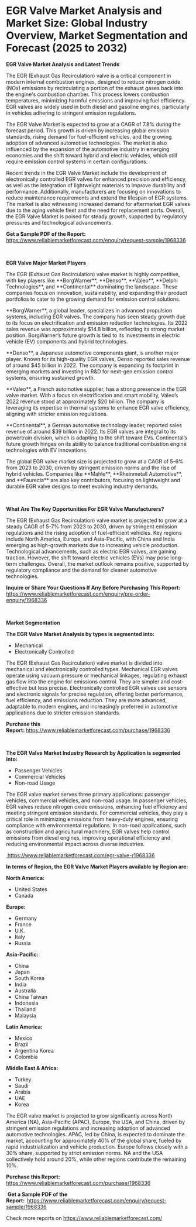<p><h1>EGR Valve Market Analysis and Market Size: Global Industry Overview, Market Segmentation and Forecast (2025 to 2032)</h1></p><p><strong>EGR Valve Market Analysis and Latest Trends</strong></p>
<p><p>The EGR (Exhaust Gas Recirculation) valve is a critical component in modern internal combustion engines, designed to reduce nitrogen oxide (NOx) emissions by recirculating a portion of the exhaust gases back into the engine's combustion chamber. This process lowers combustion temperatures, minimizing harmful emissions and improving fuel efficiency. EGR valves are widely used in both diesel and gasoline engines, particularly in vehicles adhering to stringent emission regulations.</p><p>The EGR Valve Market is expected to grow at a CAGR of 7.8% during the forecast period. This growth is driven by increasing global emission standards, rising demand for fuel-efficient vehicles, and the growing adoption of advanced automotive technologies. The market is also influenced by the expansion of the automotive industry in emerging economies and the shift toward hybrid and electric vehicles, which still require emission control systems in certain configurations.</p><p>Recent trends in the EGR Valve Market include the development of electronically controlled EGR valves for enhanced precision and efficiency, as well as the integration of lightweight materials to improve durability and performance. Additionally, manufacturers are focusing on innovations to reduce maintenance requirements and extend the lifespan of EGR systems. The market is also witnessing increased demand for aftermarket EGR valves due to the aging vehicle fleet and the need for replacement parts. Overall, the EGR Valve Market is poised for steady growth, supported by regulatory pressures and technological advancements.</p></p>
<p><strong>Get a Sample PDF of the Report:&nbsp;</strong> <a href="https://www.reliablemarketforecast.com/enquiry/request-sample/1968336?utm_campaign=950&utm_medium=2&utm_source=Github&utm_content=ia&utm_term=21012025&utm_id=egr-valve">https://www.reliablemarketforecast.com/enquiry/request-sample/1968336</a></p>
<p>&nbsp;</p>
<p><strong>EGR Valve Major Market Players</strong></p>
<p><p>The EGR (Exhaust Gas Recirculation) valve market is highly competitive, with key players like **BorgWarner**, **Denso**, **Valeo**, **Delphi Technologies**, and **Continental** dominating the landscape. These companies focus on innovation, sustainability, and expanding their product portfolios to cater to the growing demand for emission control solutions.</p><p>**BorgWarner**, a global leader, specializes in advanced propulsion systems, including EGR valves. The company has seen steady growth due to its focus on electrification and emission reduction technologies. Its 2022 sales revenue was approximately $14.8 billion, reflecting its strong market position. BorgWarner’s future growth is tied to its investments in electric vehicle (EV) components and hybrid technologies.</p><p>**Denso**, a Japanese automotive components giant, is another major player. Known for its high-quality EGR valves, Denso reported sales revenue of around $45 billion in 2022. The company is expanding its footprint in emerging markets and investing in R&D for next-gen emission control systems, ensuring sustained growth.</p><p>**Valeo**, a French automotive supplier, has a strong presence in the EGR valve market. With a focus on electrification and smart mobility, Valeo’s 2022 revenue stood at approximately $20 billion. The company is leveraging its expertise in thermal systems to enhance EGR valve efficiency, aligning with stricter emission regulations.</p><p>**Continental**, a German automotive technology leader, reported sales revenue of around $39 billion in 2022. Its EGR valves are integral to its powertrain division, which is adapting to the shift toward EVs. Continental’s future growth hinges on its ability to balance traditional combustion engine technologies with EV innovations.</p><p>The global EGR valve market size is projected to grow at a CAGR of 5-6% from 2023 to 2030, driven by stringent emission norms and the rise of hybrid vehicles. Companies like **Mahle**, **Rheinmetall Automotive**, and **Faurecia** are also key contributors, focusing on lightweight and durable EGR valve designs to meet evolving industry demands.</p></p>
<p>&nbsp;</p>
<p><strong>What Are The Key Opportunities For EGR Valve Manufacturers?</strong></p>
<p><p>The EGR (Exhaust Gas Recirculation) valve market is projected to grow at a steady CAGR of 5-7% from 2023 to 2030, driven by stringent emission regulations and the rising adoption of fuel-efficient vehicles. Key regions include North America, Europe, and Asia-Pacific, with China and India emerging as high-growth markets due to increasing vehicle production. Technological advancements, such as electric EGR valves, are gaining traction. However, the shift toward electric vehicles (EVs) may pose long-term challenges. Overall, the market outlook remains positive, supported by regulatory compliance and the demand for cleaner automotive technologies.</p></p>
<p><strong>Inquire or Share Your Questions If Any Before Purchasing This Report:</strong> <a href="https://www.reliablemarketforecast.com/enquiry/pre-order-enquiry/1968336?utm_campaign=950&utm_medium=2&utm_source=Github&utm_content=ia&utm_term=21012025&utm_id=egr-valve">https://www.reliablemarketforecast.com/enquiry/pre-order-enquiry/1968336</a></p>
<p>&nbsp;</p>
<p><strong>Market Segmentation</strong></p>
<p><strong>The EGR Valve Market Analysis by types is segmented into:</strong></p>
<p><ul><li>Mechanical</li><li>Electronically Controlled</li></ul></p>
<p><p>The EGR (Exhaust Gas Recirculation) valve market is divided into mechanical and electronically controlled types. Mechanical EGR valves operate using vacuum pressure or mechanical linkages, regulating exhaust gas flow into the engine for emissions control. They are simpler and cost-effective but less precise. Electronically controlled EGR valves use sensors and electronic signals for precise regulation, offering better performance, fuel efficiency, and emissions reduction. They are more advanced, adaptable to modern engines, and increasingly preferred in automotive applications due to stricter emission standards.</p></p>
<p><strong>Purchase this Report:&nbsp;</strong><a href="https://www.reliablemarketforecast.com/purchase/1968336?utm_campaign=950&utm_medium=2&utm_source=Github&utm_content=ia&utm_term=21012025&utm_id=egr-valve">https://www.reliablemarketforecast.com/purchase/1968336</a></p>
<p>&nbsp;</p>
<p><strong>The EGR Valve Market Industry Research by Application is segmented into:</strong></p>
<p><ul><li>Passenger Vehicles</li><li>Commercial Vehicles</li><li>Non-road Usage</li></ul></p>
<p><p>The EGR valve market serves three primary applications: passenger vehicles, commercial vehicles, and non-road usage. In passenger vehicles, EGR valves reduce nitrogen oxide emissions, enhancing fuel efficiency and meeting stringent emission standards. For commercial vehicles, they play a critical role in minimizing emissions from heavy-duty engines, ensuring compliance with environmental regulations. In non-road applications, such as construction and agricultural machinery, EGR valves help control emissions from diesel engines, improving operational efficiency and reducing environmental impact across diverse industries.</p></p>
<p><a href="https://www.reliablemarketforecast.com/egr-valve-r1968336?utm_campaign=950&utm_medium=2&utm_source=Github&utm_content=ia&utm_term=21012025&utm_id=egr-valve">&nbsp;https://www.reliablemarketforecast.com/egr-valve-r1968336</a></p>
<p><strong>In terms of Region, the EGR Valve Market Players available by Region are:</strong></p>
<p>
    <p> <strong> North America: </strong>
        <ul>
            <li>United States</li>
            <li>Canada</li>
        </ul>
        </p> 
    <p> <strong> Europe: </strong>
        <ul>
            <li>Germany</li>
            <li>France</li>
            <li>U.K.</li>
            <li>Italy</li>
            <li>Russia</li>
        </ul>
        </p> 
    <p> <strong> Asia-Pacific: </strong>
        <ul>
            <li>China</li>
            <li>Japan</li>
            <li>South Korea</li>
            <li>India</li>
            <li>Australia</li>
            <li>China Taiwan</li>
            <li>Indonesia</li>
            <li>Thailand</li>
            <li>Malaysia</li>
        </ul>
        </p> 
    <p> <strong> Latin America: </strong>
        <ul>
            <li>Mexico</li>
            <li>Brazil</li>
            <li>Argentina Korea</li>
            <li>Colombia</li>
        </ul>
        </p> 
    <p> <strong> Middle East & Africa: </strong>
        <ul>
            <li>Turkey</li>
            <li>Saudi</li>
            <li>Arabia</li>
            <li>UAE</li>
            <li>Korea</li>
        </ul>
    </p>
    </p>
<p><p>The EGR valve market is projected to grow significantly across North America (NA), Asia-Pacific (APAC), Europe, the USA, and China, driven by stringent emission regulations and increasing adoption of advanced automotive technologies. APAC, led by China, is expected to dominate the market, accounting for approximately 40% of the global share, fueled by rapid industrialization and vehicle production. Europe follows closely with a 30% share, supported by strict emission norms. NA and the USA collectively hold around 20%, while other regions contribute the remaining 10%.</p></p>
<p><strong>Purchase this Report: </strong><a href="https://www.reliablemarketforecast.com/purchase/1968336?utm_campaign=950&utm_medium=2&utm_source=Github&utm_content=ia&utm_term=21012025&utm_id=egr-valve">https://www.reliablemarketforecast.com/purchase/1968336</a></p>
<p>&nbsp;<strong>Get a Sample PDF of the Report:&nbsp;&nbsp;</strong><a href="https://www.reliablemarketforecast.com/enquiry/request-sample/1968336?utm_campaign=950&utm_medium=2&utm_source=Github&utm_content=ia&utm_term=21012025&utm_id=egr-valve">https://www.reliablemarketforecast.com/enquiry/request-sample/1968336</a></p>
<p><strong></strong></p>
<p>Check more reports on <a href="https://www.reliablemarketforecast.com/?utm_campaign=950&utm_medium=2&utm_source=Github&utm_content=ia&utm_term=21012025&utm_id=egr-valve">https://www.reliablemarketforecast.com/</a></p>